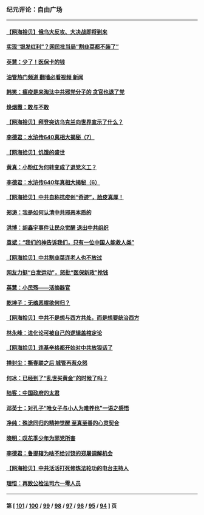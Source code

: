 ### 纪元评论：自由广场
---
#### [【网海拾贝】俄乌大反攻、大决战即将到来](../../pages/nsc993/n13937169.md?02250330) 
#### [实现“银发红利”？网民批当局“割韭菜都不装了”](../../pages/nsc993/n13935937.md?02250330) 
#### [英慧：少了！医保卡的钱](../../pages/nsc993/n13935476.md?02250330) 
#### [油管热门频道 翻墙必看视频 新闻](ok?02250330)
#### [韩笑：瘟疫是来淘汰中共邪党分子的 贪官也退了党](../../pages/nsc993/n13935459.md?02250330) 
#### [焕烟霞：敢与不敢](../../pages/nsc993/n13935368.md?02250330) 
#### [【网海拾贝】拜登突访乌克兰向世界宣示了什么？](../../pages/nsc993/n13935345.md?02250330) 
#### [李德君：水浒传640真相大揭秘（7）](../../pages/nsc993/n13935185.md?02250330) 
#### [【网海拾贝】饥饿的盛世](../../pages/nsc993/n13934650.md?02250330) 
#### [黄真：小粉红为何转变成了退党义工？](../../pages/nsc993/n13933749.md?02250330) 
#### [李德君：水浒传640年真相大揭秘（6）](../../pages/nsc993/n13933774.md?02250330) 
#### [【网海拾贝】中共自称抗疫创“奇迹”，脸皮真厚！](../../pages/nsc993/n13933756.md?02250330) 
#### [郑涛：我是如何认清中共邪恶本质的](../../pages/nsc993/n13933632.md?02250330) 
#### [洪博：胡鑫宇事件让民众觉醒 退出中共组织](../../pages/nsc993/n13933571.md?02250330) 
#### [袁斌：“我们的神告诉我们，只有一位中国人能救人类”](../../pages/nsc993/n13933240.md?02250330) 
#### [【网海拾贝】中共割韭菜连老人也不放过](../../pages/nsc993/n13933148.md?02250330) 
#### [网友力挺“白发运动”，怒批“医保新政”抢钱](../../pages/nsc993/n13932475.md?02250330) 
#### [英慧：小民殇——活摘器官](../../pages/nsc993/n13931859.md?02250330) 
#### [乾坤子：无魂恶棍欲何归？](../../pages/nsc993/n13931878.md?02250330) 
#### [【网海拾贝】中共不是想与西方共处，而是想要统治西方](../../pages/nsc993/n13931736.md?02250330) 
#### [林永峰：进化论可被自己的逻辑盖棺定论](../../pages/nsc993/n13930862.md?02250330) 
#### [【网海拾贝】连基辛格都开始对中共放狠话了](../../pages/nsc993/n13930756.md?02250330) 
#### [掸封尘：撕春联之后 城管再惹众怒](../../pages/nsc993/n13930154.md?02250330) 
#### [何冰：已经到了“乱世买黄金”的时候了吗？](../../pages/nsc993/n13930205.md?02250330) 
#### [陆客：中国政府的太君](../../pages/nsc993/n13930190.md?02250330) 
#### [邓英士：对孔子“唯女子与小人为难养也”一语之感悟](../../pages/nsc993/n13929997.md?02250330) 
#### [净纯：殊途同归的精神觉醒 至真至善的心灵契合](../../pages/nsc993/n13930109.md?02250330) 
#### [晓明：叹花季少年为邪党所害](../../pages/nsc993/n13929781.md?02250330) 
#### [李德君：鲁提辖为啥不给讨饶的郑屠调解机会](../../pages/nsc993/n13929491.md?02250330) 
#### [【网海拾贝】中共活活打死修炼法轮功的电台主持人](../../pages/nsc993/n13929464.md?02250330) 
#### [理悟：再致公检法司六一零人员](../../pages/nsc993/n13928341.md?02250330) 

---
#### 第 [ [101](./101.md?02250330) / [100](./100.md?02250330) / [99](./99.md?02250330) / [98](./98.md?02250330) / [97](./97.md?02250330) / [96](./96.md?02250330) / [95](./95.md?02250330) / [94](./94.md?02250330) ] 页
